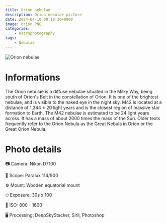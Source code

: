 ```yaml
---
title: Orion nebulae
description: Orion nebulae picture
date: 2024-04-10 00:19:30+0000
image: orion.PNG
categories:
    - Astrophotography
tags:
    - Nebulae
---
```




![Orion nebulae](orion.PNG)

# Informations

The Orion nebulae is a diffuse nebulae situated in the Milky Way, being south of Orion's Belt in the constellation of Orion. It is one of the brightest nebulae, and is visible to the naked eye in the night sky. M42 is located at a distance of 1,344 ± 20 light years and is the closest region of massive star formation to Earth. The M42 nebulae is estimated to be 24 light years across. It has a mass of about 2000 times the mass of the Sun. Older texts frequently refer to the Orion Nebula as the Great Nebula in Orion or the Great Orion Nebula.

# Photo details

📷 Camera: Nikon D7100

🔭 Scope: Paralux 114/900

⚙️ Mount: Wooden equatorial mount

⏱ Exposure: 30s x 100

🌌 ISO: 800 - 1600

🖥 Processing: DeepSkyStacker, Siril, Photoshop